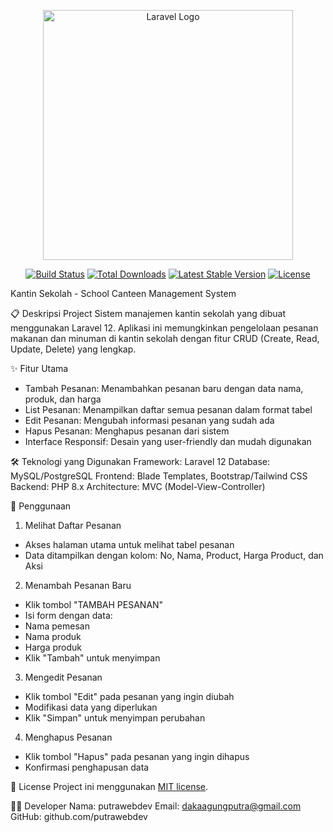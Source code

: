 <p align="center"><a href="https://laravel.com" target="_blank"><img src="https://raw.githubusercontent.com/laravel/art/master/logo-lockup/5%20SVG/2%20CMYK/1%20Full%20Color/laravel-logolockup-cmyk-red.svg" width="400" alt="Laravel Logo"></a></p>

<p align="center">
<a href="https://github.com/laravel/framework/actions"><img src="https://github.com/laravel/framework/workflows/tests/badge.svg" alt="Build Status"></a>
<a href="https://packagist.org/packages/laravel/framework"><img src="https://img.shields.io/packagist/dt/laravel/framework" alt="Total Downloads"></a>
<a href="https://packagist.org/packages/laravel/framework"><img src="https://img.shields.io/packagist/v/laravel/framework" alt="Latest Stable Version"></a>
<a href="https://packagist.org/packages/laravel/framework"><img src="https://img.shields.io/packagist/l/laravel/framework" alt="License"></a>
</p>

Kantin Sekolah - School Canteen Management System

📋 Deskripsi Project
Sistem manajemen kantin sekolah yang dibuat menggunakan Laravel 12. Aplikasi ini memungkinkan pengelolaan pesanan makanan dan minuman di kantin sekolah dengan fitur CRUD (Create, Read, Update, Delete) yang lengkap.

✨ Fitur Utama
- Tambah Pesanan: Menambahkan pesanan baru dengan data nama, produk, dan harga
- List Pesanan: Menampilkan daftar semua pesanan dalam format tabel
- Edit Pesanan: Mengubah informasi pesanan yang sudah ada
- Hapus Pesanan: Menghapus pesanan dari sistem
- Interface Responsif: Desain yang user-friendly dan mudah digunakan

🛠️ Teknologi yang Digunakan
Framework: Laravel 12
Database: MySQL/PostgreSQL
Frontend: Blade Templates, Bootstrap/Tailwind CSS
Backend: PHP 8.x
Architecture: MVC (Model-View-Controller)

📱 Penggunaan
1. Melihat Daftar Pesanan
- Akses halaman utama untuk melihat tabel pesanan
- Data ditampilkan dengan kolom: No, Nama, Product, Harga Product, dan Aksi

2. Menambah Pesanan Baru
- Klik tombol "TAMBAH PESANAN"
- Isi form dengan data:
- Nama pemesan
- Nama produk
- Harga produk
- Klik "Tambah" untuk menyimpan

3. Mengedit Pesanan
- Klik tombol "Edit" pada pesanan yang ingin diubah
- Modifikasi data yang diperlukan
- Klik "Simpan" untuk menyimpan perubahan

4. Menghapus Pesanan
- Klik tombol "Hapus" pada pesanan yang ingin dihapus
- Konfirmasi penghapusan data

📄 License
Project ini menggunakan [MIT license](https://opensource.org/licenses/MIT).

👨‍💻 Developer
Nama: putrawebdev
Email: dakaagungputra@gmail.com
GitHub: github.com/putrawebdev
